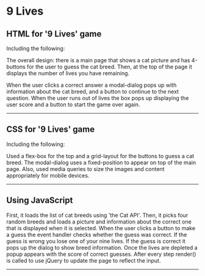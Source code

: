 # 9 Lives

## HTML for '9 Lives' game

Including the following:

The overall design: there is a main page that shows a cat picture and has 4-buttons for the user to guess the cat breed. Then, at the top of the page it displays the number of lives you have remaining. 

When the user clicks a correct answer a modal-dialog pops up with information about the cat breed, and a button to continue to the next question. When the user runs out of lives the box pops up displaying the user score and a button to start the game over again.

---
## CSS for '9 Lives' game
Including the following:

Used a flex-box for the top and a grid-layout for the buttons to guess a cat breed. The modal-dialog uses a fixed-position to appear on top of the main page. Also, used media queries to size the images and content appropriately for mobile devices.

---
## Using JavaScript

First, it loads the list of cat breeds using 'the Cat API'. Then, it picks four random breeds and loads a picture and information about the correct one that is displayed when it is selected. When the user clicks a button to make a guess the event handler checks whether the guess was correct. If the guess is wrong you lose one of your nine lives. If the guess is correct it pops up the dialog to show breed information. Once the lives are depleted a popup appears with the score of correct guesses. After every step render() is called to use jQuery to update the page to reflect the input.

---
